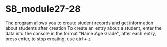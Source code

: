 # SB_module27-28
The program allows you to create student records and get information about students after creation
To create an entry about a student, enter the data into the console in the format "Name Age Grade", after each entry, press enter, to stop creating, use ctrl + z
